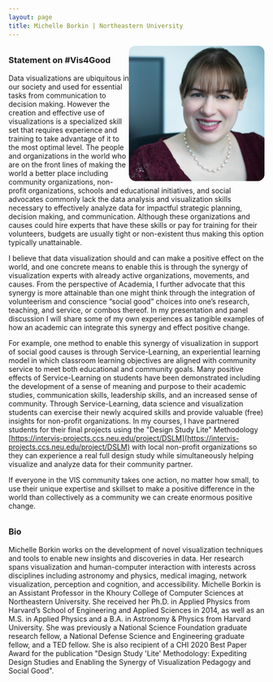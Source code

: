 ```yaml
---
layout: page
title: Michelle Borkin | Northeastern University
---
```

<style>

h3 {
margin-top: 2em;
}

#new-for-2020-we-will-be-hosting-a-virtual-panel-this-year {
margin-top: -1em;
margin-bottom: 1em;
}

#panelists, #bios {
  display: grid;
  grid-template-columns: repeat(auto-fill, minmax(240px, 1fr));
  grid-gap: 10px;
  margin-bottom: 10px;
}

.panelist_image, .bio_image {
  width: 200pt;
  border-radius: 5%;
  display: block;
  text-align: right;
  float: right;
}

.panelist_text, .bio_text {
}

.panelist_name, .panelist_affiliation, .panelist_statement, .bio_name, .bio_affiliation {
}

</style>

<a href="https://www.khoury.northeastern.edu/people/michelle-borkin/">
  <img class="panelist_image" src="/img/borkin.jpg" alt="Michelle Borkin head shot"/>
</a>

### Statement on #Vis4Good

Data visualizations are ubiquitous in our society and used for essential tasks from communication to decision making.  However the creation and effective use of visualizations is a specialized skill set that requires experience and training to take advantage of it to the most optimal level.  The people and organizations in the world who are on the front lines of making the world a better place including community organizations, non-profit organizations, schools and educational initiatives, and social advocates commonly lack the data analysis and visualization skills necessary to effectively analyze data for impactful strategic planning, decision making, and communication.  Although these organizations and causes could hire experts that have these skills or pay for training for their volunteers, budgets are usually tight or non-existent thus making this option typically unattainable.  

I believe that data visualization should and can make a positive effect on the world, and one concrete means to enable this is through the synergy of visualization experts with already active organizations, movements, and causes.  From the perspective of Academia, I further advocate that this synergy is more attainable than one might think through the integration of volunteerism and conscience “social good” choices into one’s research, teaching, and service, or combos thereof.  In my presentation and panel discussion I will share some of my own experiences as tangible examples of how an academic can integrate this synergy and effect positive change.

For example, one method to enable this synergy of visualization in support of social good causes is through Service-Learning, an experiential learning model in which classroom learning objectives are aligned with community service to meet both educational and community goals. Many positive effects of Service-Learning on students have been demonstrated including the development of a sense of meaning and purpose to their academic studies, communication skills, leadership skills, and an increased sense of community.  Through Service-Learning, data science and visualization students can exercise their newly acquired skills and provide valuable (free) insights for non-profit organizations.  In my courses, I have partnered students for their final projects using the "Design Study Lite" Methodology [https://intervis-projects.ccs.neu.edu/project/DSLM](https://intervis-projects.ccs.neu.edu/project/DSLM) with local non-profit organizations so they can  experience a real full design study while simultaneously helping visualize and analyze data for their community partner.

If everyone in the VIS community takes one action, no matter how small, to use their unique expertise and skillset to make a positive difference in the world than collectively as a community we can create enormous positive change.

### Bio

Michelle Borkin works on the development of novel visualization techniques and tools to enable new insights and discoveries in data. Her research spans visualization and human-computer interaction with interests across disciplines including astronomy and physics, medical imaging, network visualization, perception and cognition, and accessibility.  Michelle Borkin is an Assistant Professor in the Khoury College of Computer Sciences at Northeastern University.  She received her Ph.D. in Applied Physics from Harvard’s School of Engineering and Applied Sciences in 2014, as well as an M.S. in Applied Physics and a B.A. in Astronomy & Physics from Harvard University. She was previously a National Science Foundation graduate research fellow, a National Defense Science and Engineering graduate fellow, and a TED fellow.  She is also recipient of a CHI 2020 Best Paper Award for the publication "Design Study 'Lite' Methodology: Expediting Design Studies and Enabling the Synergy of Visualization Pedagogy and Social Good".


